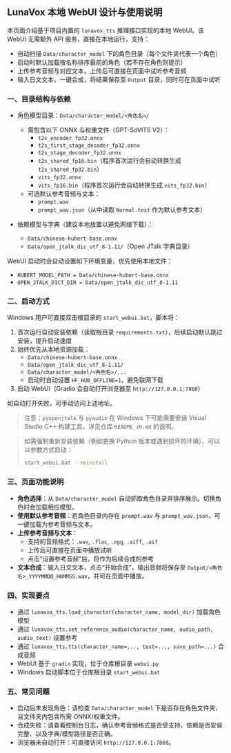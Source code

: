 ## LunaVox 本地 WebUI 设计与使用说明

本页面介绍基于项目内置的 `lunavox_tts` 推理接口实现的本地 WebUI。该 WebUI 无需额外 API 服务，直接在本地运行，支持：

- 自动扫描 `Data/character_model` 下的角色目录（每个文件夹代表一个角色）
- 启动时默认加载按名称排序最前的角色（若不存在角色则提示）
- 上传参考音频与对应文本，上传后可直接在页面中试听参考音频
- 输入日文文本，一键合成，将结果保存至 `Output` 目录，同时可在页面中试听

### 一、目录结构与依赖

- 角色模型目录：`Data/character_model/<角色名>/`
  - 需包含以下 ONNX 与权重文件（GPT-SoVITS V2）：
    - `t2s_encoder_fp32.onnx`
    - `t2s_first_stage_decoder_fp32.onnx`
    - `t2s_stage_decoder_fp32.onnx`
    - `t2s_shared_fp16.bin`（程序首次运行会自动转换生成 `t2s_shared_fp32.bin`）
    - `vits_fp32.onnx`
    - `vits_fp16.bin`（程序首次运行会自动转换生成 `vits_fp32.bin`）
  - 可选默认参考音频与文本：
    - `prompt.wav`
    - `prompt_wav.json`（从中读取 `Normal.text` 作为默认参考文本）

- 依赖模型与字典（建议本地放置以避免网络下载）：
  - `Data/chinese-hubert-base.onnx`
  - `Data/open_jtalk_dic_utf_8-1.11/`（Open JTalk 字典目录）

WebUI 启动时会自动设置如下环境变量，优先使用本地文件：

- `HUBERT_MODEL_PATH = Data/chinese-hubert-base.onnx`
- `OPEN_JTALK_DICT_DIR = Data/open_jtalk_dic_utf_8-1.11`

### 二、启动方式

Windows 用户可直接双击根目录的 `start_webui.bat`，脚本将：

1. 首次运行自动安装依赖（读取根目录 `requirements.txt`），后续启动默认跳过安装，提升启动速度
2. 始终优先从本地资源加载：
   - `Data/chinese-hubert-base.onnx`
   - `Data/open_jtalk_dic_utf_8-1.11/`
   - `Data/character_model/<角色名>/...`
   - 启动时自动设置 `HF_HUB_OFFLINE=1`，避免联网下载
3. 启动 WebUI（Gradio 会自动打开浏览器至 `http://127.0.0.1:7860`）

如自动打开失败，可手动访问上述地址。

> 注意：`pyopenjtalk` 与 `pyaudio` 在 Windows 下可能需要安装 Visual Studio C++ 构建工具。详见仓库 `README_zh.md` 的说明。

> 如需强制重新安装依赖（例如更换 Python 版本或遇到损坏的环境），可以以参数方式启动：
>
> ```bash
> start_webui.bat --reinstall
> ```

### 三、页面功能说明

- **角色选择**：从 `Data/character_model` 自动抓取角色目录并排序展示。切换角色时会加载相应模型。
- **使用默认参考音频**：若角色目录内存在 `prompt.wav` 与 `prompt_wav.json`，可一键加载为参考音频与文本。
- **上传参考音频与文本**：
  - 支持的音频格式：`.wav`, `.flac`, `.ogg`, `.aiff`, `.aif`
  - 上传后可直接在页面中播放试听
  - 点击“设置参考音频”后，将作为后续合成的参考
- **文本合成**：输入日文文本，点击“开始合成”，输出音频将保存至 `Output/<角色名>_YYYYMMDD_HHMMSS.wav`，并可在页面中播放。

### 四、实现要点

- 通过 `lunavox_tts.load_character(character_name, model_dir)` 加载角色模型
- 通过 `lunavox_tts.set_reference_audio(character_name, audio_path, audio_text)` 设置参考
- 通过 `lunavox_tts.tts(character_name=..., text=..., save_path=...)` 合成音频
- WebUI 基于 `gradio` 实现，位于仓库根目录 `webui.py`
- Windows 启动脚本位于仓库根目录 `start_webui.bat`

### 五、常见问题

- 启动后未发现角色：请检查 `Data/character_model` 下是否存在角色文件夹，且文件夹内包含所需 ONNX/权重文件。
- 合成失败：请查看控制台日志，确认参考音频格式是否受支持、依赖是否安装完整、以及字典/模型路径是否正确。
- 浏览器未自动打开：可直接访问 `http://127.0.0.1:7860`。


